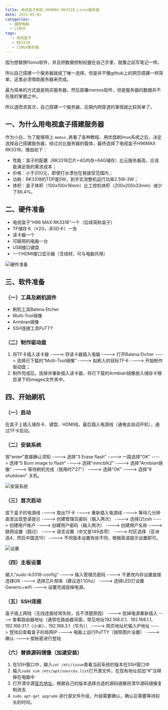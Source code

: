 ```yaml
---
title: 电视盒子刷机_H96MAX-RK3318_Linux服务器
date: 2023-05-02 
categories:
  - 编程电脑
  - LINUX
tags: 
   - 电视盒子
   - RK3318
   - lINUX服务器
---
```

因为想替换flomo软件，并且把数据控制权握在自己手里，就像之前写笔记一样。
<!-- more -->
所以自己搭建一个服务器就成了唯一选择，但是并不像github上的网页搭建一样简单，这里必须借助服务器来完成。

最为简单的方式就是购买服务器，然后部署memos软件，但是服务器的数据并不在我的掌握之中。

所以退而求其次，自己搭建一个服务器，后期内网穿透的事情就比较简单了。

## 一、为什么用电视盒子搭建服务器

作为小白，为了能够用上 `memos` ,再看了各种教程、用优盘刷linux系统之后，决定选择自己搭建服务器，经过对比服务器的载体，最终选择了电视盒子H96MAX RK3318，理由如下：

- 性能：盒子的配置（RK3318芯片+4G内存+64G储存）比云服务器高，应该能满足我的需求成本；
- 价格：小于200元，即使打水漂也在我接受范围内；
- 功耗：RK3318的TDP是5W，到手实测整机运行功率2.5W-3W；
- 体积：盒子体积（100x100x18mm）比工控机体积（200x200x33mm）减少了86.4%。

## 二、硬件准备

- 电视盒子“H96 MAX RK3318”一个（后续简称盒子）
- TF储存卡（≥2G，非SD卡）一张
- 读卡器一个
- 可联网的电脑一台
- USB接口键盘
- 一个HDMI接口显示器（含线材，可与电脑共用）

![硬件准备](https://preview.cloud.189.cn/image/imageAction?param=90F9254974444197BD952F814F75AA8F33802396228AFDD892E22FACF868086EF9DC3933C14996DE24BC5F404EB69EFD4D525E32B86A0660589A2C38A8B2AD51CB6C3F21AFDDB81BE9A6024F38BF598494107489B17A0A4C8022F4E4848B92E807958A0DD6FDBAB612D2852C2FD1BF94)

## 三、软件准备

### （一）工具及刷机固件

- 刷机工具Balena Etcher
- Multi-Tool镜像
- Armbian镜像
- SSH连接工具PuTTY

### （二）制作驱动盘

1. 将TF卡插入读卡器 ----> 将读卡器插入电脑 ----> 打开Balena Etcher ----> 选择已下载的“Multi-Tool镜像” ----> 拟刷入的目标TF卡 ----> 开始制作驱动盘；
2. 制作完成后，拔掉并重新插入读卡器，将已下载的Armbian镜像放入储存卡根目录下的images文件夹中。

## 四、开始刷机
### （一）启动
在盒子上插入储存卡、键盘、HDMI线，最后插入电源线（通电会自动开机），通过TF卡启动。

### （二）安装系统
按“enter”直接确认须知 ----> 选择“3 Erase flash” ----> 一路选择“OK” ----> 选择“5 Burn image to flash” ----> 选择“mmcblk2” ----> 选择“Armbian镜像” ----> 等待刷机完成（我用时7′27″） ----> 选择“OK” ----> 选择“9 shutdown” 关机。

![安装系统](https://preview.cloud.189.cn/image/imageAction?param=1D0F13C53E2A17780FEA7A056BEB6D4ADDAC0E67C6ABFCF0FAB399308488E77F8C8012F9C41A347C3DD657729A8CBFDD1AED074086A815A1F933DEBF4C30DFEB1C96C937D1B0FCEB36621656C70B8B67601A366682DE7637F867CB5046A0E2536349061817DDC0800E1226BD97FE9742)

### （三）首次启动
拔下盒子的电源线 ----> 取出TF卡 ----> 重新插入电源线 ----> 等待几分钟直至出现登录提示 ----> 创建管理员密码（输入两次） ----> 选择(2)zsh ----> 创建用户账户 ----> 创建用户密码（输入两次） ----> 创建用户名称 ----> 联网设置（跳过） ----> 语言设置（中文是149选项） ----> 时区选择（亚洲选4，然后中国选10） ----> 不同版本设置有些不同，根据英语提示设置即可。

![设置](https://preview.cloud.189.cn/image/imageAction?param=2E6C52DC147D77F8BE0089456292E924D6A61C1413B9003D9D3993CEF28ED6FEB7FD071FF3EBAC164C312889292D308603338BC3A4535B6B213D95E252CEA99EE44F703B5169389DDDB0147FF3138210A2ECC3AC7EA06258F848B0E5AE87E5A167C3CC28D7790021C955E83E042AA9A9)

### （四）主板设置
输入“sudo rk3318-config” ----> 输入管理员密码 ----> 不更改内存设置直接选择OK ----> 选择芯片频率（建议选1.1Ghz） ----> 选择LED灯设置Generic+wifi ----> 设置完成拔掉电源。

### （五）SSH连接
盒子插上网线（无线连接经常失败，且不清楚原因） ----> 拔掉电源重新插入 ----> 查看路由器地址（通常在路由器背面，常见地址192.168.0.1、192.168.1.1、192.168.31.1（小米）、192.168.3.1（华为）） ----> 网页地址栏输入IP地址 ----> 登陆后查看盒子的局网IP ----> 电脑上运行PuTTY（按照图片设置） ----> 确认 ----> 按账密进行登陆

### （六）替换源码镜像（加速安装）
1. 在SSH窗口中，输入`cat /etc/issue`查看当前系统的版本在SSH窗口中
2. 输入`sudo vim /etc/apt/sources.list`打开源文件，在现有地址前加“#”注释掉在电脑中
3. 打开清华源[官方地址](https://link.zhihu.com/?target=https%3A//mirrors.tuna.tsinghua.edu.cn/help/ubuntu-ports/)，根据自己的版本选择合适的源码镜像将清华源码镜像复制进去
4. `sudo apt-get upgrade` 进行源文件升级，升级需要确认，确认后需要等待较长的时间。
